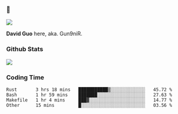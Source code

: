 ### 👋

![](https://komarev.com/ghpvc/?username=Gun9niR&label=Total+Views)

**David Guo** here, aka. Gun9niR.

### Github Stats

<img src="https://github-readme-stats.vercel.app/api?username=Gun9niR&count_private=true&show_icons=true&theme=vue-dark&hide_title=true">

### Coding Time

<!--START_SECTION:waka-->

```text
Rust       3 hrs 18 mins   ███████████▒░░░░░░░░░░░░░   45.72 %
Bash       1 hr 59 mins    ███████░░░░░░░░░░░░░░░░░░   27.63 %
Makefile   1 hr 4 mins     ███▓░░░░░░░░░░░░░░░░░░░░░   14.77 %
Other      15 mins         █░░░░░░░░░░░░░░░░░░░░░░░░   03.56 %
```

<!--END_SECTION:waka-->
